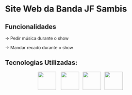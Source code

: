 # Site Web da Banda JF Sambis

## Funcionalidades

-> Pedir música durante o show

-> Mandar recado durante o show

## Tecnologias Utilizadas:

<p align="center"><a href="https://www.w3schools.com/html/"><img height="60" src="https://www.imagemhost.com.br/images/2021/02/23/html.png"></a> &nbsp&nbsp
  <a href="https://www.w3schools.com/css/"><img height=60" src="https://www.imagemhost.com.br/images/2021/02/23/css.png"></a>&nbsp&nbsp
    <a href="https://developer.mozilla.org/en-US/docs/Web/JavaScript"><img height="60" src="https://www.imagemhost.com.br/images/2021/02/23/javascript.png"></a>&nbsp&nbsp
<a href="https://www.mongodb.com/"><img height="60" src="https://www.imagemhost.com.br/images/2021/02/26/mongodb.png"></a>&nbsp&nbsp
</p>
